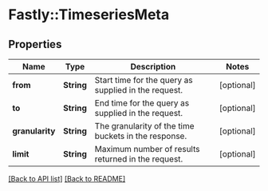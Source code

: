 # Fastly::TimeseriesMeta

## Properties

| Name | Type | Description | Notes |
| ---- | ---- | ----------- | ----- |
| **from** | **String** | Start time for the query as supplied in the request. | [optional] |
| **to** | **String** | End time for the query as supplied in the request. | [optional] |
| **granularity** | **String** | The granularity of the time buckets in the response. | [optional] |
| **limit** | **String** | Maximum number of results returned in the request. | [optional] |

[[Back to API list]](../../README.md#endpoints) [[Back to README]](../../README.md)


